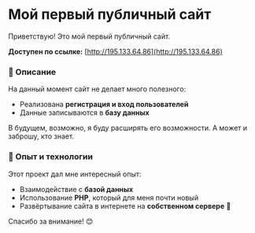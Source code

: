 # Мой первый публичный сайт

Приветствую! Это мой первый публичный сайт.

**Доступен по ссылке:** [http://195.133.64.86](http://195.133.64.86)

### 📌 Описание
На данный момент сайт не делает много полезного:
- Реализована **регистрация и вход пользователей**
- Данные записываются в **базу данных**

В будущем, возможно, я буду расширять его возможности. А может и заброшу, кто знает.

### 🔧 Опыт и технологии
Этот проект дал мне интересный опыт:
- Взаимодействие с **базой данных**
- Использование **PHP**, который для меня почти новый
- Развёртывание сайта в интернете на **собственном сервере** 🚀

Спасибо за внимание! 😊

